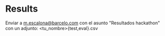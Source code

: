 # Results

Enviar a m.escalona@barcelo.com con el asunto "Resultados hackathon" con un adjunto:
    <tu_nombre>{test,eval}.csv

